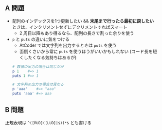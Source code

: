 ## A 問題

- 配列のインデックスを1つ更新したい && **末尾まで行ったら最初に戻したい** ときは、インクリメントせずにデクリメントすればスマート
  - 2 周目以降もあり得るなら、配列の長さで割った余りを使う
- `p` と `puts` の違いに気をつける
  - AtCoder では文字列を出力するときは `puts` を使う
  - 面倒くさいから常に `puts` を使うほうがいいかもしれない (コード長を短くしたくなる気持ちはあるが)
  ```ruby
  # 数値の出力の場合は同じだが
  p 1    #=> 1
  puts 1 #=> 1

  # 文字列の出力の場合は異なる
  p 'aaa'    #=> "aaa"
  puts 'aaa' #=> aaa
  ```

## B 問題

正規表現は `^([RUD]([LUD]|$))*$` とも書ける
